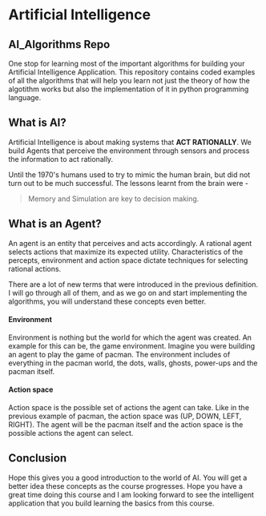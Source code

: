 # Artificial Intelligence

## AI_Algorithms Repo

One stop for learning most of the important algorithms 
for building your Artificial Intelligence Application.
This repository contains coded examples of all the 
algorithms that will help you learn not just the theory of 
how the algotithm works but also the implementation of 
it in python programming language.

## What is AI?
Artificial Intelligence is about making systems that 
**ACT RATIONALLY**. We build Agents that perceive the 
environment through sensors and process the information to 
act rationally.

Until the 1970's humans used to try to mimic the human 
brain, but did not turn out to be much successful. The 
lessons learnt from the brain were -
> Memory and Simulation are key to decision making.

## What is an Agent?
An agent is an entity that perceives and acts accordingly. 
A rational agent selects actions that maximize its expected 
utility. Characteristics of the percepts, environment and 
action space dictate techniques for selecting rational actions.

There are a lot of new terms that were introduced in the 
previous definition. I will go through all of them, and as
we go on and start implementing the algorithms, you will
understand these concepts even better.

#### Environment 
Environment is nothing but the world for which the agent was
created. An example for this can be, the game environment. 
Imagine you were building an agent to play the game of pacman. 
The environment includes of everything in the pacman world, 
the dots, walls, ghosts, power-ups and the pacman itself. 

#### Action space
Action space is the possible set of actions the agent can take.
Like in the previous example of pacman, the action space was 
(UP, DOWN, LEFT, RIGHT). The agent will be the pacman itself 
and the action space is the possible actions the agent can 
select.

## Conclusion
Hope this gives you a good introduction to the world of AI.
You will get a better idea these concepts as the course progresses.
Hope you have a great time doing this course and I am looking 
forward to see the intelligent application that you build 
learning the basics from this course. 